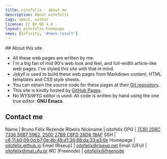 ```yaml
---
title: oitofelix - about me
description: About oitofelix
tags: about, author
license: CC BY-ND 4.0
layout: oitofelix-homepage
news: [Infinity, '#news-result']
---
```

<div id="about-this-site" markdown="1">
<div id="start" />
## About this site

- All these web pages are written by me.
- I'm a big fan of mid 90's web look and feel, and full-width
article-like web pages.  I've styled this site with that in mind.
- _Jekyll_ is used to build these web pages from Markdown content,
  HTML templates and CSS style sheets.
- You can obtain the source code for these pages at their [Git
  repository](https://github.com/oitofelix/oitofelix.github.io).
- This site is kindly hosted by [GitHub Pages](http://pages.github.com/).
- No _WYSIWYG_ editor is used.  All code is written by hand using the
  one true editor: __GNU Emacs__.


<!-- ## Licensing -->

<!-- All pages have a license information in their footer regarding the -->
<!-- rights of use and redistribution of their respective contents.  Every -->
<!-- page is under some kind of _Creative Commons_ license, specifically -->
<!-- stated within the page itself, but loosely determined by the rules -->
<!-- below: -->

<!-- 1. Any page which expresses my opinion, is applicable only to a -->
<!--    personal or very particular situation, isn't widely useful for -->
<!--    others to modify, is non-educational, or is somewhat trivial, is -->
<!--    licensed under a verbatim copying license, namely [CC BY-ND -->
<!--    4.0](http://creativecommons.org/licenses/by-nd/4.0/) -->

<!-- 2. Pages that don't categorize as such are usually released under a -->
<!--    free copyleft license, namely [CC BY-SA -->
<!--    4.0](https://creativecommons.org/licenses/by-sa/4.0/) -->


<!-- If, for some reason, you think it may be useful to modify and -->
<!-- redistribute some of these verbatim-licensed pages, please contact me -->
<!-- and I'll consider releasing it abroad under a more appropriate and -->
<!-- freer license or, in case I evaluate that as not adequate, I might -->
<!-- consider granting you non-exclusive rights of modification and -->
<!-- redistribution specifically, and solely, for your intended use. -->

<!-- ### JavaScript -->

<!-- As extensively explained in _Richard Stallman_'s article _[The -->
<!-- JavaScript Trap](http://www.gnu.org/philosophy/javascript-trap.html)_, -->
<!-- JavaScript code must be free software.  Below is a table listing the -->
<!-- scripts used throughout this site, their licenses and a link to -->
<!-- retrieve their respective source code.  This table implements -->
<!-- _[JavaScript Web -->
<!-- Labels](http://www.gnu.org/licenses/javascript-labels.html)_ as -->
<!-- defined by the _GNU Project_, and as such should be _[GNU -->
<!-- LibreJS](http://www.gnu.org/software/librejs/)_ compliant.  To help -->
<!-- users find out about their rights and have access to the source code -->
<!-- of JavaScript code they are running, every page has an -->
<!-- orange _LibreJS_ logo in its footer linking to this section. -->

<!-- <table id="jslicense-labels1"> -->
<!--   <thead> -->
<!--     <tr><th>Script</th><th>License</th><th>Source</th></tr> -->
<!--   </thead> -->
<!--   <tbody> -->
<!--     <tr><td colspan="3">jQuery</td></tr> -->
<!--     <tr> -->
<!--       <td><a href="/scripts/jquery-1.6.4.min.js">jquery-1.6.4.min.js</a></td> -->
<!--       <td><a href="http://www.jclark.com/xml/copying.txt">Expat</a></td> -->
<!--       <td><a href="/scripts/jquery-1.6.4.js.gz">jquery-1.6.4.js.gz</a></td> -->
<!--     </tr> -->
<!--     <tr><td colspan="3">jFeed</td></tr> -->
<!--     <tr> -->
<!--       <td><a href="/scripts/jquery.jfeed.pack.js">jquery.jfeed.pack.js</a></td> -->
<!--       <td><a href="http://www.jclark.com/xml/copying.txt">Expat</a></td> -->
<!--       <td><a href="/scripts/jFeed-20110926.tar.gz">jFeed-20110926.tar.gz</a></td> -->
<!--     </tr> -->
<!--     <tr> -->
<!--       <td><a href="/scripts/feed2html.js">feed2html.js</a></td> -->
<!--       <td><a href="http://www.jclark.com/xml/copying.txt">Expat</a></td> -->
<!--       <td><a href="/scripts/feed2html.js">feed2html.js</a></td> -->
<!--     </tr> -->
<!--   </tbody> -->
<!-- </table> -->


## Contact me

<!-- There are several means by which you can contact me: email (some -->
<!-- different servers), instant messaging (numerous IRC and XMPP servers) -->
<!-- and (numerous) social networks.  Use the method that suits you best, -->
<!-- but encrypted mail to -->
<!-- [oitofelix@riseup.net](mailto:oitofelix@riseup.net) is the preferred -->
<!-- method. -->

<div id="identity" markdown="1">

Name           | Bruno Félix Rezende Ribeiro
Nickname       | oitofelix
GPG            | [7CB1 208C 7336 56B7 5962  2500 27B9 C6FD 28D6 18AF](/oitofelix.gpg)
SSH            | [c6:11:b0:09:0d:b7:0e:4b:49:d1:36:88:da:33:a3:6e](/oitofelix.ssh)
Homepage       | [oitofelix.github.io](http://oitofelix.github.io/)
Email (Riseup) | [oitofelix@riseup.net](mailto:oitofelix@riseup.net)
Email (UFU)    | [oitofelix@mat.ufu.br](mailto:oitofelix@mat.ufu.br)
IRC (Freenode)      | [oitofelix@freenode](irc://irc.freenode.net/oitofelix)


<!-- Email (GNU)    | [oitofelix@gnu.org](mailto:oitofelix@gnu.org) -->
<!-- Gopherspace    | [freeshell.org/1/users/oitofelix](gopher://freeshell.org/1/users/oitofelix/) -->
<!-- IRC (Debian)   | [oitofelix@oftc](irc://irc.oftc.net/oitofelix) -->
<!-- IRC (Mozilla)  | [oitofelix@moznet](irc://irc.mozilla.org/oitofelix) -->
<!-- XMPP (Riseup)  | [oitofelix@riseup.net](xmpp:oitofelix@riseup.net) -->
<!-- XMPP (SDF)     | [oitofelix@jabber.sdf.org](xmpp:oitofelix@jabber.sdf.org) -->
<!-- XMPP (Jabber)  | [oitofelix@jabber.org](xmpp:oitofelix@jabber.org) -->
<!-- XMPP (DDG)     | [oitofelix@dukgo.com](xmpp:oitofelix@dukgo.com) -->
<!-- TOX            | [oitofelix@toxme.se](tox:oitofelix@toxme.se) -->
<!-- GNU Social     | [wm.sdf.org/gs/oitofelix](http://wm.sdf.org/gs/oitofelix) -->
<!-- Friendica      | [oitofelix@wm.sdf.org](friendica:oitofelix@wm.sdf.org) -->
<!-- Diaspora*      | [oitofelix@dia.sdf.org](diaspora:oitofelix@dia.sdf.org) -->
<!-- Pump.io        | [identi.ca/oitofelix](http://identi.ca/oitofelix) -->
<!-- Twister        | [@oitofelix](twister:@oitofelix) -->
<!-- Movim          | [oitofelix@dukgo.com](xmpp:oitofelix@dukgo.com) -->

</div>


<!-- <\!-- ===================== News ===================== -\-> -->
<!-- <section id="news"> -->
<!--   <h2>News</h2> -->
<!--   <a href="/feed.xml"> -->
<!--     <img src="/images/rss-logo.png" -->
<!-- 	 title="RSS 2.0" -->
<!-- 	 alt="RSS 2.0" -->
<!-- 	 width="24" height="24" /></a> -->

<!--   <div id="news-result" /> -->
<!-- </section> -->

</div>
